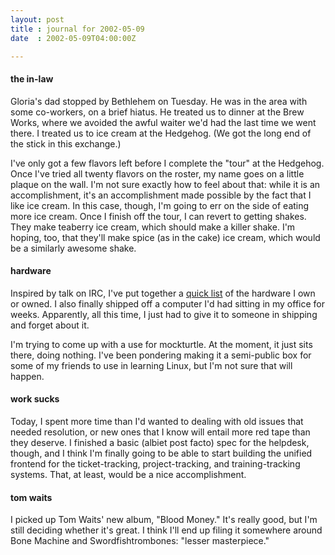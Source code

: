 ```yaml
---
layout: post
title : journal for 2002-05-09
date  : 2002-05-09T04:00:00Z

---
```

<h4>the in-law</h4>Gloria's dad stopped by Bethlehem on Tuesday.  He was in the area with some co-workers, on a brief hiatus.  He treated us to dinner at the Brew Works, where we avoided the awful waiter we'd had the last time we went there.  I treated us to ice cream at the Hedgehog.  (We got the long end of the stick in this exchange.)

I've only got a few flavors left before I complete the "tour" at the Hedgehog. Once I've tried all twenty flavors on the roster, my name goes on a little plaque on the wall.  I'm not sure exactly how to feel about that:  while it is an accomplishment, it's an accomplishment made possible by the fact that I like ice cream.  In this case, though, I'm going to err on the side of eating more ice cream.  Once I finish off the tour, I can revert to getting shakes.  They make teaberry ice cream, which should make a killer shake.  I'm hoping, too, that they'll make spice (as in the cake) ice cream, which would be a similarly awesome shake.<h4>hardware</h4>Inspired by talk on IRC, I've put together a <a href='/coredump/computers/machines'>quick list</a> of the hardware I own or owned.  I also finally shipped off a computer I'd had sitting in my office for weeks.  Apparently, all this time, I just had to give it to someone in shipping and forget about it.

I'm trying to come up with a use for mockturtle.  At the moment, it just sits there, doing nothing.  I've been pondering making it a semi-public box for some of my friends to use in learning Linux, but I'm not sure that will happen.<h4>work sucks</h4>Today, I spent more time than I'd wanted to dealing with old issues that needed resolution, or new ones that I know will entail more red tape than they deserve.  I finished a basic (albiet post facto) spec for the helpdesk, though, and I think I'm finally going to be able to start building the unified frontend for the ticket-tracking, project-tracking, and training-tracking systems. That, at least, would be a nice accomplishment.<h4>tom waits</h4>I picked up Tom Waits' new album, "Blood Money."  It's really good, but I'm still deciding whether it's great.  I think I'll end up filing it somewhere around Bone Machine and Swordfishtrombones:  "lesser masterpiece."

